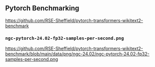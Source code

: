 ## Pytorch Benchmarking 

https://github.com/RSE-Sheffield/pytorch-transformers-wikitext2-benchmark

### `ngc-pytorch-24.02-fp32-samples-per-second.png`

https://github.com/RSE-Sheffield/pytorch-transformers-wikitext2-benchmark/blob/main/data/png/ngc-24.02/ngc-pytorch-24.02-fp32-samples-per-second.png